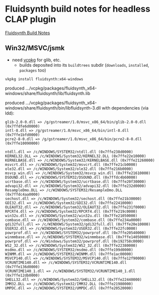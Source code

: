 # Fluidsynth build notes for headless CLAP plugin

[Fluidsynth Build Notes](https://github.com/FluidSynth/fluidsynth/wiki/BuildingWithCMake)

## Win32/MSVC/jsmk

* need [vcpkg](https://github.com/microsoft/vcpkg) for glib, etc.
    * builds deposited into its `buildtrees` subdir (`downloads`, `installed`, `packages` too)

`vkpkg install fluidsynth:x64-windows`

produced .../vcpkg/packages/fluidsynth_x64-windows/share/fluidsynth/lib/fluidsynth.lib

produced .../vcpkg/packages/fluidsynth_x64-windows/share/fluidsynth/bin/libfluidsynth-3.dll
with dependencies (via ldd):

```
glib-2.0-0.dll => /g/gstreamer/1.0/msvc_x86_64/bin/glib-2.0-0.dll (0x7ffdfe6d0000)
intl-8.dll => /g/gstreamer/1.0/msvc_x86_64/bin/intl-8.dll (0x7ffe1bfd0000)     
pcre2-8-0.dll => /g/gstreamer/1.0/msvc_x86_64/bin/pcre2-8-0.dll (0x7ffe10090000)

ntdll.dll => /c/WINDOWS/SYSTEM32/ntdll.dll (0x7ffe238d0000)
KERNEL32.DLL => /c/WINDOWS/System32/KERNEL32.DLL (0x7ffe22e10000)
KERNELBASE.dll => /c/WINDOWS/System32/KERNELBASE.dll (0x7ffe21260000)
msvcrt.dll => /c/WINDOWS/System32/msvcrt.dll (0x7ffe21cb0000)
ole32.dll => /c/WINDOWS/System32/ole32.dll (0x7ffe216b0000)
msvcp_win.dll => /c/WINDOWS/System32/msvcp_win.dll (0x7ffe21610000)
DSOUND.dll => /c/WINDOWS/SYSTEM32/DSOUND.dll (0x7ffdc4b60000)
ucrtbase.dll => /c/WINDOWS/System32/ucrtbase.dll (0x7ffe20f30000)
advapi32.dll => /c/WINDOWS/System32/advapi32.dll (0x7ffe232d0000)
ResampleDmo.DLL => /c/WINDOWS/SYSTEM32/ResampleDmo.DLL (0x7ffdc4aa0000)        
sechost.dll => /c/WINDOWS/System32/sechost.dll (0x7ffe21b30000)
GDI32.dll => /c/WINDOWS/System32/GDI32.dll (0x7ffe22410000)
OLEAUT32.dll => /c/WINDOWS/System32/OLEAUT32.dll (0x7ffe231f0000)
RPCRT4.dll => /c/WINDOWS/System32/RPCRT4.dll (0x7ffe219c0000)
win32u.dll => /c/WINDOWS/System32/win32u.dll (0x7ffe21050000)
combase.dll => /c/WINDOWS/System32/combase.dll (0x7ffe234a0000)
gdi32full.dll => /c/WINDOWS/System32/gdi32full.dll (0x7ffe20e10000)
USER32.dll => /c/WINDOWS/System32/USER32.dll (0x7ffe22fc0000)
powrprof.dll => /c/WINDOWS/SYSTEM32/powrprof.dll (0x7ffe20540000)
winmmbase.dll => /c/WINDOWS/SYSTEM32/winmmbase.dll (0x7ffe14050000)
powrprof.dll => /c/Windows/System32/powrprof.dll (0x192758c0000)
WS2_32.dll => /c/WINDOWS/System32/WS2_32.dll (0x7ffe22380000)
msdmo.dll => /c/WINDOWS/SYSTEM32/msdmo.dll (0x7ffe199d0000)
WINMM.dll => /c/WINDOWS/SYSTEM32/WINMM.dll (0x7ffe1ac00000)
MSVCP140.dll => /c/WINDOWS/SYSTEM32/MSVCP140.dll (0x7ffe12f90000)
VCRUNTIME140.dll => /c/WINDOWS/SYSTEM32/VCRUNTIME140.dll (0x7ffe136d0000)      
VCRUNTIME140_1.dll => /c/WINDOWS/SYSTEM32/VCRUNTIME140_1.dll (0x7ffe12db0000)  
SHELL32.dll => /c/WINDOWS/System32/SHELL32.dll (0x7ffe22440000)
IMM32.DLL => /c/WINDOWS/System32/IMM32.DLL (0x7ffe21980000)
UMPDC.dll => /c/WINDOWS/SYSTEM32/UMPDC.dll (0x7ffe20520000)
```
